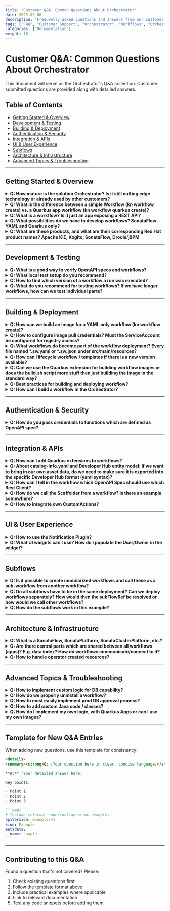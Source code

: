 ```yaml
---
title: "Customer Q&A: Common Questions About Orchestrator"
date: 2025-08-06
description: "Frequently asked questions and answers from our customer interactions about Orchestrator"
tags: ["FAQ", "Customer Support", "Orchestrator", "Workflows", "Orchestrator-1.6"]
categories: ["Documentation"]
weight: 10
---
```


# Customer Q&A: Common Questions About Orchestrator

This document will serve as the Orchestrator's Q&A collection. Customer submitted questions are provided along with detailed answers.

## Table of Contents

- [Getting Started & Overview](#getting-started--overview)
- [Development & Testing](#development--testing)
- [Building & Deployment](#building--deployment)
- [Authentication & Security](#authentication--security)
- [Integration & APIs](#integration--apis)
- [UI & User Experience](#ui--user-experience)
- [Subflows](#subflows)
- [Architecture & Infrastructure](#architecture--infrastructure)
- [Advanced Topics & Troubleshooting](#advanced-topics--troubleshooting)

---

## Getting Started & Overview

<details>
<summary><strong>Q: How mature is the solution Orchestrator? Is it still cutting edge technology or already used by other customers?</strong></summary>

**A:** The Orchestrator was GAed in RHDH 1.5. The current version is 1.6 and it will be merged into RHDH in 1.7. At this point we will have one unified operator which supports RHDH and the Orchestrator facilities.
There are other customers using the Orchestrator in production - even on a large scale with multiple thousands of users and others are onboarding to it currently.

</details>

<details>
<summary><strong>Q: What is the difference between a simple Workflow (kn workflow create) vs. a Quarkus app workflow (kn workflow quarkus create)?</strong></summary>

**A:** The main difference is in the project layout.
The kn-workflow quarkus create will create a project in Quarkus layout, meaning, it will include a maven project and the workflow resources will be placed in src/main/resources
At development, the developer can use Quarkus cli or maven to running the workflow, using maven/Quarkus tools, add additional dependencies to the pom file (e.g if needed for specific configuration) and have more flexibility in the development. This will use the local maven repository to download all of the resources, so the development loop is shorter.

The kn-workflow create uses the flat layout, in which there are only workflow resources and for running there will be a use of a devmode image. Therefore the workflow will be built and run inside a container

</details>

<details>
<summary><strong>Q: What is a workflow? Is it just an app exposing a REST API?</strong></summary>

**A:** In **SonataFlow**, a workflow is a **declarative description of a sequence of steps**—also called states—used to orchestrate services, functions, and logic. These workflows are defined in YAML or JSON following the [**Serverless Workflow Specification.**](https://github.com/serverlessworkflow/specification/blob/0.8.x/specification.md)

Technically, when deployed (e.g., using Quarkus in SonataFlow), the workflow is exposed as a REST endpoint. But:

- The workflow itself is not the implementation of the logic—it's the orchestration definition of what happens, in what order, and under what conditions.
- The engine handles the workflow execution, state transitions, and interactions with external services.

Workflow can be triggered also by cloud-events, when the workflow application is subscribed to a Kafka topic or via Knative broker.
At development time, there is no code to implement. Workflow definition is done using the spec and the code is generated by the SonataFlow tools at build time (or at runtime in development mode).
Therefore, there isn't a set of APIs, as this is an internal part of the SonataFlow.
However, each workflow exposes set of APIs that can be viewed at development time using the devtools-ui by using the swagger-ui extension in the devtools dashboard.

Adding custom code to be called in the context of a workflow is also supported as part of the workflow definition. See more here: https://sonataflow.org/serverlessworkflow/latest/core/custom-functions-support.html

</details>

<details>
<summary><strong>Q: What possibilities do we have to develop workflows? SonataFlow YAML and Quarkus only?</strong></summary>

**A:** SonataFlow is an implementation of the serverless workflow spec: https://sonataflow.org/serverlessworkflow/main/core/cncf-serverless-workflow-specification-support.html
It can be written in YAML or JSON format. Then the build process using sonataflow-builder image generates from the workflow definition (and schema/specs) a Quarkus application.
The development tools for the workflow are mentioned in their getting started: https://sonataflow.org/serverlessworkflow/main/getting-started/getting-familiar-with-our-tooling.html

Another option is to use Quarkus cli or mvn quarkus:dev

For writing the workflows there is a [VSCode extension](https://marketplace.visualstudio.com/items?itemName=kie-group.swf-vscode-extension) that offers code completion and render of the diagram.
For workflows that relies on extended Orchestrator features, such as the form-widgets, it is preferred to use the [rhdh-local](https://github.com/redhat-developer/rhdh-local) or local backstage with Quarkus.

Containers which include the workflow can then be built and deployed using the GitOps profile: https://sonataflow.org/serverlessworkflow/main/cloud/operator/deployment-profile.html

</details>

<details>
<summary><strong>Q: What are these products, and what are their corresponding Red Hat product names? Apache KIE, Kogito, SonataFlow, Drools/jBPM</strong></summary>

**A:** **Apache KIE (Knowledge is Everything):**
https://kie.apache.org/

It is the Apache Software Foundation umbrella where we develop for example the serverless workflows execution engine, the operator, etc.

Includes sub-projects like SonataFlow (serverless workflows), Drools (business rules), jBPM (business automation), and many cross-project components.

All these projects are open source, and developed and maintained following the Apache Software Foundation governance recommendations and licensing.

Companies like Red Hat, IBM, and others, use these work as the building blocks for delivering their branded products.

**Note**: sometimes we don't have a 1:1 correspondence between a sub-project and a GitHub repository.

**Kogito**:
It is the core technology upon which we build cloud-native business automation, rules execution, serverless workflows, Data Index, etc. For example, the Drools sub-project holds mostly all related with business rules, the respective execution, and is mostly focused on that. While Kogito adds for example the ability for executing business rules via REST endpoints.

**SonataFlow**:
It is the name of the sub-project dedicated to develop our vision of the Serverless Workflows Specification. Community documentation: https://sonataflow.org/serverlessworkflow/main/index.html

Pointers to the repositories:

- https://github.com/apache/incubator-kie-kogito-runtimes
  In this repository we develop the components dedicated to the SonataFlow workflows execution, including persistence, etc.

- https://github.com/apache/incubator-kie-kogito-apps
  In this repository we develop the SonataFlow supporting services like the DataIndex and the Jobs Service.

- https://github.com/apache/incubator-kie-tools
  In this repository we develop the SonataFlow operator, the Kn workflows cli, the supporting services images, the builder image, etc.

**Drools**: Is the sub-project dedicated to business rules execution.

**jBPM**: Is the sub-project dedicated to business automation (BPM).

**Correspondence with Red Hat products:**

- **Red Hat OpenShift Serverless Logic (OSL)**:
  Is built on top of the SonataFlow sub-project and Kogito components.
  Product documentation:
  https://docs.redhat.com/en/documentation/red_hat_openshift_serverless/1.36/html/serverless_logic/index

- **Red Hat Process Automation Manager** (RHPAM, currently under maintenance only):
  Is built on top of jBPM, Drools and other components. This product is now continued by IBM as the IBM Business Automation Manager Open Editions.

</details>

---

## Development & Testing

<details>
<summary><strong>Q: What is a good way to verify OpenAPI specs and workflows?</strong></summary>

**A:** Usually we suggest running locally, testing it by solving the errors as they come, if any comes. There is no sandbox to test OpenAPI specs with workflow.

</details>

<details>
<summary><strong>Q: What local test setup do you recommend?</strong></summary>

**A:** For testing the interaction between workflows and RHDH there are few options:

1. Use [rhdh-local](https://github.com/redhat-developer/rhdh-local). This setup runs RHDH locally in its container and SonataFlow on its own container that points to local development environment.

2. Use Orchestrator plugins development env from stable branch, e.g.: https://github.com/redhat-developer/rhdh-plugins/tree/orchestrator-1.6/workspaces/orchestrator#run-locally-from-this-repo
   This also runs SonataFlow locally: https://github.com/redhat-developer/rhdh-plugins/tree/orchestrator-1.6/workspaces/orchestrator#devmode-local-configuration

</details>

<details>
<summary><strong>Q: How to find which version of a workflow a run was executed?</strong></summary>

**A:** ProcessInstances information is stored in the Data-Index, therefore the information is available only there, via the GraphQL.

For getting the version for a specific instance, GraphQL supports filters, e.g.

```bash
curl -s -X POST 'http://data-index-sonataflow-infra.apps.example.lab.eng.tlv2.redhat.com/graphql/' \
 -H 'Content-Type: application/json' \
  -d '{
    "query": "query { ProcessInstances(where: { id: { equal: \"xxxxxxx-xxxx-xxxx-xxxx-xxxxxxxxxxxx\" } }) { id processId state version } }"
  }' | jq
{
  "data": {
    "ProcessInstances": [
      {
        "id": "xxxxxxx-xxxx-xxxx-xxxx-xxxxxxxxxxxx",
        "processId": "dynamic-course-select",
        "state": "COMPLETED",
        "version": "1.0"
      }
    ]
  }
}
```

</details>

<details>
<summary><strong>Q: What do you recommend for testing workflows? If we have longer workflows, how can we test individual parts?</strong></summary>

**A:** In the serverless-workflows repository there is CI for testing some of its workflows, e.g.:
https://github.com/rhdhorchestrator/serverless-workflows/blob/main/.github/workflows/mta-v7.x-e2e.yaml
At first stage, it deploys SonataFlow on a cluster with the dependencies required for the test. Next, it deploys the workflow then configures it for the testing environment.
Once the workflow is ready to be tested, we issue a REST call for invoking a workflow and verifying the result is the expected one
https://github.com/rhdhorchestrator/serverless-workflows/blob/main/e2e/mta-v7.x-vm.sh

Workflow is executed from a single endpoint and represents a flow that depends on previous states.
_There is no API to invoke only part of a workflow._

In addition to end-to-end testing, when working with Quarkus-based workflow projects, you might also consider adding JUnit tests. While not testing the final target ecosystem, it can be useful to have an initial set of tests that validates the workflow in a more manageable environment. The drawback sometimes is that when your workflow accesses external services, unless you have available instances, you might need to Mock them. On the other hand, these mocks can be easily programmed to return the exact set of values you need for testing.

You can find some simple example here:

- https://github.com/kiegroup/kogito-examples/blob/192c5ec9b5b1700917b81f3198ce01275df483f0/serverless-workflow-examples/serverless-workflow-hello-world/src/test/java/org/kie/kogito/examples/HelloWorldTest.java
- https://github.com/apache/incubator-kie-kogito-examples/blob/a7fee0031bac658ebe266459f3bc1ae74777938f/serverless-workflow-examples/serverless-workflow-subflows-event/src/test/java/org/kie/kogito/examples/MasterWorkflowTest.java
- https://github.com/apache/incubator-kie-kogito-examples/blob/a7fee0031bac658ebe266459f3bc1ae74777938f/serverless-workflow-examples/serverless-workflow-subflows-event/src/test/java/org/kie/kogito/examples/MasterWorkflowTest.java

And more elaborated cases that we use in product here:

- https://github.com/apache/incubator-kie-kogito-runtimes/tree/56a70ed7543473f4d8305ce34b432122ca0da8e2/quarkus/extensions/kogito-quarkus-serverless-workflow-extension/kogito-quarkus-serverless-workflow-integration-test/src/test/java/org/kie/kogito/quarkus/workflows

</details>

---

## Building & Deployment

<details>
<summary><strong>Q: How can we build an image for a YAML only workflow (kn workflow create)?</strong></summary>

**A:** The build.sh script was extended to support a non-quarkus layout using flags -S or --non-quarkus.

</details>

<details>
<summary><strong>Q: How to configure image pull credentials? Must the ServiceAccount be configured for registry access?</strong></summary>

**A:** ImagePullSecret can be defined globally in the cluster for the entire cluster and not per-image. Please view: https://docs.redhat.com/en/documentation/openshift_container_platform/4.16/html/images/managing-images#images-update-global-pull-secret_using-image-pull-secrets

If there is a need to patch a resource after it was generated by the script, consider other methods such Kustomize or adding a patch command to edit the resource.

</details>

<details>
<summary><strong>Q: What workflows do become part of the workflow deployment? Every file named *.sw.yaml or *.sw.json under src/main/resources?</strong></summary>

**A:**
The kn-workflow gen-manifest (the CLI to generate the manifests) expects only one sw.yaml or sw.json file.
If there is more than a single file, the CLI will fail with:

```bash
❌ ERROR: generating manifests: ❌ ERROR: multiple SonataFlow definition files found
```

The reason for that is that the main workflow is translated into a SonataFlow CR that represents a single workflow.

If there is a need to add additional subflows, they can be placed in their own directory and referred by the kn-workflow gen-manifest CLI using the --subflows-dir flag

In that case, subflows will have to be placed under
src/main/resources/subflows

</details>

<details>
<summary><strong>Q: How can I lifecycle workflow / templates if there is a new version available?</strong></summary>

**A:** It really depends on how the workflow is designed and implemented.
A few options:

- declarative configuration which is synced via GitOps might be best if PR are issued to projects, using the template. The responsible developer team. or app owners should be responsible to implement the change and test it. Tool like renovatebot or dependabot might help here.
- update in workflows which are implemented in an imperative approach might need "update workflows" who help to bring out the changes from one version to the next one. Example could be database changes / patches to new api versions, etc.

In any case, with RHDH and Orchestrator you should be equipped to analyse which app is installed where in which version and then be able to plan next steps.

</details>

<details>
<summary><strong>Q: Can we use the Quarkus extension for building workflow images or does the build.sh script more stuff then just building the image in the standard way?</strong></summary>

**A:** The build.sh script isn't a must. It offers an opinionated method to build workflows with specific Quarkus extensions that are recommended for production and enables the persistence.

The core part of building workflow is using the openshift-serverless-logic builder image as referenced in the build script [here](https://github.com/rhdhorchestrator/orchestrator-demo/blob/5685e26ed1b34c70a3bd10826b8f3bf8df9bca0d/scripts/build.sh#L9) and [here](https://github.com/rhdhorchestrator/orchestrator-demo/blob/5685e26ed1b34c70a3bd10826b8f3bf8df9bca0d/scripts/build.sh#L236). 

To build the workflow image it is enough to run (with all or part of the extensions, depends on your needs):

```bash
podman build \
 -f ../../orchestrator-demo/docker/osl.Dockerfile \
 --tag $TARGET_IMAGE \
  --platform linux/amd64 \
  --ulimit nofile=4096:4096 \
  --build-arg QUARKUS_EXTENSIONS="\
    org.kie:kie-addons-quarkus-persistence-jdbc:9.102.0.redhat-00005,\
    io.quarkus:quarkus-jdbc-postgresql:3.8.6.redhat-00004,\
    io.quarkus:quarkus-agroal:3.8.6.redhat-00004, \
    io.quarkus:quarkus-smallrye-reactive-messaging-kafka" \
  --build-arg MAVEN_ARGS_APPEND="\
    -DmaxYamlCodePoints=35000000 \
    -Dkogito.persistence.type=jdbc \
    -Dquarkus.datasource.db-kind=postgresql \
    -Dkogito.persistence.proto.marshaller=false" \
    .
```
Please note that these flags were correct at this point in time, and might be changed in the future.

There is a [blog post](/content/blog/hacking-build-process.md) that explains this into details.

</details>

<details>
<summary><strong>Q: Best practices for building and deploying workflow?</strong></summary>

**Extended Q**:
When we implement our own workflow like in this example https://github.com/rhdhorchestrator/serverless-workflows/tree/main/workflows/experimentals/cluster-onboarding, how do we build and deploy such a workflow? Is there no JSON/YAML workflow specification involved when we write the workflow as code? Could we add a workflow spec and run other steps or would we install the code workflow and call it from another YAML workflow?

**A:** A better reference for learning about the build and deploy resource would be this repository:
https://github.com/rhdhorchestrator/orchestrator-demo/

For instance, this example: https://github.com/rhdhorchestrator/orchestrator-demo/tree/main/02_advanced#building-the-workflow explains how to use a script for building the workflow, generate its manifests and deploy to the cluster.

There is no need to write a code other than:

- The workflow definition (yaml / json)
- The data input schema (json)
- The data output schema (json) - common for all workflows in the context of the Orchestrator
- The application.properties - for configuration
- The secret.properties - for sensitive information
- The required spec files for interacting with the external services

This is also described in two-series blog posts: One [for using a script](/content/blog/building-and-deploying-workflows.md), and the other [for using the build tools without the script](/content/blog/hacking-build-process.md). 
</details>

<details>
<summary><strong>Q: How can I build a workflow in the Orchestrator?</strong></summary>

**A:** The Orchestrator is built on OpenShift Serverless and SonataFlow / Kogito. The Orchestrator "hooks" into the SonataFlow platform and can display, start, and show the output of workflows. Additionally, the operator Plugin provides a custom action that can be used to start workflows.

**You cannot build workflows in the Orchestrator itself** - the idea behind it is that an RHDH user (typically a developer) wants to use these flows, e.g., to provision external resources or similar - or they implicitly **use them in the template** and can then view a status (by the way, the Orchestrator also supports the RHDH RBAC model, so I can ensure that, for example, only users/groups that can see certain templates can also see corresponding workflows, etc.)
To do this, you need to know that such a workflow (completely container-native, of course) always runs in a pod, is accessible via a service, and receives its schemas, properties, etc., via configMaps, for example.

In the **simplest case** (though not suitable for production), if the SonataFlow operator (or OpenShift Serverless Logic Operator) is installed, you can simply create a SonataFlow Custom Resource. 

Examples can be viewed here: 

- https://kiegroup.github.io/kogito-docs/serverlessworkflow/latest/cloud/operator/build-and-deploy-workflows.html#build-deploy-workflow
- https://sonataflow.org/serverlessworkflow/main
- https://sonataflow.org/serverlessworkflow/main/cloud/operator/deployment-profile.html

What then happens (in the background, through the operator):

- A build with a BuildConfig is started - the standard builder image and thus the standard runtime image can be adapted - by default these are maven/jdk and Quarkus images.
- When the build is finished, the workflow is started and the corresponding service and even a route are created (the route, i.e., the expose, can be suppressed).
- There is also a Development Profile - CAUTION, workflows in DevMode are not entered into the so-called "Data Index Service" and are therefore not visible in RHDH - you can test them, play with them, but not interact with them via the RHDH Orchestrator.
  https://kiegroup.github.io/kogito-docs/serverlessworkflow/latest/cloud/operator/developing-workflows.html

</details>

---

## Authentication & Security

<details>
<summary><strong>Q: How do you pass credentials to functions which are defined as OpenAPI spec?</strong></summary>

**A:** The workflow is using a token which is defined on RHDH.
This is supported by https://backstage.io/docs/auth/service-to-service-auth/#access-restrictions

In RHDH configmap there is the same section:

```yaml
backend:
  auth:
    externalAccess:
      - type: static
        options:
          token: ${BACKEND_SECRET}
          subject: orchestrator
```

The value for `BACKEND_SECRET` is taken from a secret of RHDH, e.g. `backstage-backend-auth-secret` (if installed by the Orchestrator operator)

In the workflow, the secret is referenced from the application.properties property:


`quarkus.rest-client.scaffolder_openapi_yaml.url=${RHDH_URL}`
`quarkus.openapi-generator.scaffolder_openapi_yaml.auth.BearerToken.bearer-token=${SCAFFOLDER_BEARER_TOKEN}`


The first one points to `RHDH_URL` (should use the internal service and not the openshift route to avoid certificate issues)

The second property points to the value taken from the `BACKEND_SECRET`.

The application.properties is translated to the configmap that its name ends with -props.
The value for the variable is taken from the secret.properties that is being translated into a secret

</details>

---

## Integration & APIs

<details>
<summary><strong>Q: How can I add Quarkus extensions to workflows?</strong></summary>

**A:** When running the workflow locally using maven, the extensions are added to pom.xml (either directly or by quarkus ext add).
When workflow is built in the workflow, the `QUARKUS_EXTENSIONS` env var is used to add additional dependencies for the build process.

e.g:

`QUARKUS_EXTENSIONS="io.quarkus:quarkus-agroal,io.quarkus:quarkus-jdbc-mysql" ~/projects/orchestrator-demo/scripts/build.sh --image=registry.internal/workflows/dbsetup:latest -P`

</details>

<details>
<summary><strong>Q: About catalog-info.yaml and Developer Hub entity model:
If we want to bring in our own asset data, do we need to make sure it is exported into the specific Developer Hub format (yaml syntax)?</strong></summary>

**A:**
Developer Hub implements the default backstage entity model, which is also used by many plugins as a baseline to identify resources (https://backstage.io/docs/features/software-catalog/system-model/). Red Hat suggestion is to use the standard model, which then ensures best possible compatibility and future readiness. So the simplest way is then to extract the needed data and transform/format it into the default yaml syntax.
If systems should be integrated which do already have its own data model and act as a single source of truth another option

</details>

<details>
<summary><strong>Q: How can I tell in the workflow which OpenAPI Spec should use which Rest Client?</strong></summary>

**A:** See https://sonataflow.org/serverlessworkflow/latest/service-orchestration/orchestration-of-openapi-based-services.html#proc-configuring-openapi-service-endpoint-url

To configure the endpoints, you must use the sanitized OpenAPI specification file name as the REST client configuration key. The configuration key must be set as a valid environment variable.
For example, a file named as subtraction.yaml contains the configuration key as subtraction_yaml.
For more information about how to sanitize file names, see Environment Variables Mapping Rules.

All Quarkus configuration originated in Quarkus, e.g for the rest-client:
https://quarkus.io/guides/rest-client#create-the-configuration

Each spec file represent a system. In the workflow, the functions section defines the APIs of that service from the spec by referencing to it.
In the application.properties we match between the spec file to the URL of the service and its authentication.

</details>

<details>
<summary><strong>Q: How do we call the Scaffolder from a workflow? Is there an example somewhere?</strong></summary>

**A:** Here is an example for running a software template from a workflow:
https://github.com/rhdhorchestrator/orchestrator-demo/blob/main/05_software_template_hello_world/workflow/src/main/resources/workflow.sw.yaml

This is the scaffolder OpenAPI spec:
https://github.com/rhdhorchestrator/orchestrator-demo/blob/main/05_software_template_hello_world/workflow/src/main/resources/specs/scaffolder-openapi.yaml

Please note that the argument for the software templates aren't part of the API and should be provided as arguments according to the software template definition, e.g.
https://github.com/rhdhorchestrator/orchestrator-demo/blob/main/05_software_template_hello_world/workflow/src/main/resources/workflow.sw.yaml

One option to capture the exact list of arguments is by looking at the template definition.
Another option is to invoke a software template from the browser, enable web-tools in-browser (before invocation), switch to network tab and "copy as curl command" - this shows exactly how the software template was called via the API and this will be done the same from a workflow.
The input values will have to be defined in the input schema of the workflow (unless we want to calculate them in-workflow and not to be provided by the user)

</details>

<details>
<summary><strong>Q: How to integrate own CustomActions?</strong></summary>

**A:** Since RHDH is not rebuilt, we cannot make any code changes, just like custom plugins, as dynamic plugins.
The question aims at creating resources for which there is no template action yet - in that case, you would rather go the way of a workflow in the Orchestrator, which you can address via a template action.

For example:

```yaml
- id: trigger-workflow
  name: Execute Orchestrator Workflow
  action: orchestrator:run
  input:
    workflowId: ${{ parameters.workflowId }}
    parameters: ${{ parameters.workflowParameters }}
    waitForCompletion: true
    timeout: 300
```

But - both are possible, many roads lead to Rome (the Orchestrator's Template Action also comes from the Orchestrator Backend Plugin).

* https://backstage.io/docs/features/software-templates/writing-custom-actions/
* https://backstage.io/docs/reference/plugin-scaffolder-backend-module-gitlab/

If there is a backend plugin in backstage to support the action, and it exposes a REST API for it, by creating OpenAPI spec for it or using the rest option, a call can be made to it.
If there isn't only by leveraging a software template for calling it we are invoking software templates and sending notifications from workflows by using the scaffolder-backend plugin and the notifications-backend plugin.
If there is a backend plugin and exposed API - the workflow should be able to call it.

</details>

---

## UI & User Experience

<details>
<summary><strong>Q: How to use the Notification Plugin?</strong></summary>

**A:** There is a need to enable also the backstage-plugin-notifications-backend-module-email-dynamic plugin.
See more details about the email plugin here:
https://docs.redhat.com/en/documentation/red_hat_developer_hub/1.6/html/dynamic_plugins_reference/con-preinstalled-dynamic-plugins#rhdh-tech-preview-plugins

and here:

- https://github.com/backstage/backstage/blob/master/plugins/notifications-backend-module-email/README.md

- https://backstage.io/docs/notifications/processors/#email-processor

The user/group entity in backstage must have an email address set.
See https://backstage.io/docs/features/software-catalog/descriptor-format/#kind-user

</details>

<details>
<summary><strong>Q: What UI widgets can I use? How do I populate the User/Owner in the widget?</strong></summary>

**A:** The documentation for this are here
https://github.com/redhat-developer/rhdh-plugins/blob/main/workspaces/orchestrator/docs/orchestratorFormWidgets.md

It is an additional plugin that serves that extensible UI capabilities (part of the Orchestrator).
The current released version is 1.6.0 and nowadays we're working on 1.6.1 to fix minor issues.

Here is an example to populate the User:
Using backstage catalog backend OpenAPI spec can be found here:

```bash
curl -s -k 'https://{backstage-url}/api/catalog/openapi.json' \
 -H 'Authorization: Bearer...'
```

From that spec you can learn how to fetch entities, e.g. to fetch User or Groups use:
`/api/catalog/entities?filter=kind=user,kind=group`

From the data input schema use this as the fetch:url value:

```json
"$schema": "http://json-schema.org/draft-07/schema#",
    "type": "object",
    "properties": {
      "selectUser": {
        "type": "string",
        "title": "Please enter user name. Start typing for autocompletion",
        "ui:widget": "ActiveTextInput",
        "ui:props": {
          "fetch:url": "$${{backend.baseUrl}}/api/catalog/entities?fields=metadata.name&filter=kind=user,kind=group",
          "fetch:response:value": "$map($, function($v) { $lowercase($v.kind) & ':' & $v.metadata.namespace & '/' & $v.metadata.name })",
          "fetch:response:autocomplete": "$map($, function($v) { $lowercase($v.kind) & ':' & $v.metadata.namespace & '/' & $v.metadata.name })",
          "fetch:method": "GET",
          "fetch:headers": {
            "Authorization": "Bearer $${{identityApi.token}}"
          }
        }
      }
    }
```

Example can be found here: https://github.com/rhdhorchestrator/serverless-workflows/commit/d92916902b16427a936cb9abf7ebfa4c9f229c46

Parsing the response from the `fetch:url` is done using JSONATA.
This is a useful tool for evaluating the expressions: https://try.jsonata.org/

</details>

---

## Subflows

<details>
<summary><strong>Q: Is it possible to create modularized workflows and call these as a sub-workflow from another workflow?</strong></summary>

**A:** The serverless workflow specification supports subflows - https://github.com/serverlessworkflow/specification/blob/0.8.x/specification.md#subflow-action. 

Each workflow can include many sub-flows built into the same build image with the main workflow.

The subflow are internal to the workflow and are not exposed as the main workflow. The definition itself can be shared between multiple workflows at build time, but at runtime the sub-flows aren't exposed.

</details>

<details>
<summary><strong>Q: Do all subflows have to be in the same deployment? Can we deploy workflows separately? How would then the subFlowRef be resolved or how would we call other workflows?</strong></summary>

**A:** Deployment represents a single workflow.
For calling subflows from the main workflow, all subflows need to be built into the same image of the calling workflow.

Subflows aren't shown in the Data Index, therefore not shown in the Orchestrator plugin.
Please take a look [here](https://github.com/wmedvede/serverless-workflow-operator-subflows) for a more detailed example on subflows.

</details>

<details>
<summary><strong>Q: How do the subflows work in this example?</strong></summary>

**Extended Q:**
How are workflowA and workflowB started in the subflow example https://github.com/apache/incubator-kie-kogito-examples/blob/main/serverless-workflow-examples/serverless-workflow-subflows-event/src/main/resources/master.sw.json ?

In the master workflow, there are only two states: "setup" and "waitForEvents". 'Wait for events' implies that we only wait for something. So where are workflowA and workflowB started?

How are events related to subworkflows? Are events required? Is the call to setup synchronous?

**A:**
From the README (https://github.com/apache/incubator-kie-kogito-examples/tree/main/serverless-workflow-examples/serverless-workflow-subflows-event):
This example illustrate how to trigger workflows manually with additional parameters calculated by an initial workflow. The workflow responsible for setting up the parameters is executed as the start state. Then, all possible workflows that might be instantiated with those parameters are registered using event state. exclusive property is set to false ensuring that the process instance remains active till all possible workflows has been executed.

So when the workflow is started, it setup things and then waits for events. The workflowA and B are "started" when receiving their corresponding event defined by eventRefs field.
Until both events are received, the workflow will be waiting for the remaining events.

</details>

---

## Architecture & Infrastructure

<details>
<summary><strong>Q: What is a SonataFlow, SonataPlatform, SonataClusterPlatform, etc.?</strong></summary>

**A:**
The SonataFlow operator (upstream name of the OpenShift Serverless Logic Operator) defines the following custom resource definitions:

1. SonataFlow - the resource that defines the workflow and its profile - https://sonataflow.org/serverlessworkflow/main/cloud/operator/deployment-profile.html
2. SonataFlowPlatform - It's a singleton per namespace, used to configure the workflows and manage and configure the shared services. It supports configuration for eventing, persistences, monitoring. See https://sonataflow.org/serverlessworkflow/latest/cloud/operator/supporting-services.html#deploy-supporting-services
3. SonataFlowClusterPlatform - it is the **cluster-wide equivalent** of SonataFlowPlatform. While SonataFlowPlatform applies to a **single namespace**, the SonataFlowClusterPlatform resource is designed to provide a **shared configuration across multiple namespaces** in OpenShift cluster.
   Find more here: https://sonataflow.org/serverlessworkflow/latest/cloud/operator/supporting-services.html#cluster-scoped-eventing-system-configuration

</details>

<details>
<summary><strong>Q: Are there central parts which are shared between all workflows (apps)? E.g. data index? How do workflows communicate/connect to it?</strong></summary>

**A:**
Yes, SonataFlow defines several **shared infrastructure components** that serve all deployed workflows across the system. These shared services are crucial for **execution, observability, and coordination.**

1. **Data Index Service (sonataflow-data-index)**

- Acts as a centralized **state store and query layer** for all workflow instances.
- Exposes **GraphQL and/or REST APIs** to query the state, variables, and lifecycle events of workflows.
- Used for Monitoring workflow executions (e.g., in consoles or dashboards) and Searching workflows by business key or input data
- Find more on https://sonataflow.org/serverlessworkflow/main/data-index/data-index-core-concepts.html

2. The **SonataFlow Jobs Service** is responsible for time-based actions

- **Triggering timed events** in workflows, such as timeouts or time-based transitions
- Find more on https://sonataflow.org/serverlessworkflow/main/job-services/core-concepts.html

The communication between workflows to the shared services is done by cloud events.
Based on platform level (shared configuration for all workflows either in a single namespace or a global one), the operator adds the required properties for workflow to interact with the services. See more about the supported configuration at
https://sonataflow.org/serverlessworkflow/main/use-cases/advanced-developer-use-cases/job-service/quarkus-extensions.html#job-service-quarkus-extensions

More about the supporting services can be found here: https://sonataflow.org/serverlessworkflow/latest/cloud/operator/supporting-services.html

</details>

<details>
<summary><strong>Q: How to handle operator created resources?</strong></summary>

**A:**
**Manage the inputs (Backstage CR and referenced ConfigMaps), not the operator's generated outputs.**
Create your own ConfigMaps for app-config.yaml (and auth fragments), reference them from the Backstage CR, and keep both the CR and those ConfigMaps under Git. Do not hand‑edit the operator's default app-config-\* ConfigMaps—the operator may recreate or override them on restart.
https://docs.redhat.com/en/documentation/red_hat_developer_hub/1.5/html-single/configuring_red_hat_developer_hub/index.xml

**Application config**

- Create a ConfigMap (e.g., my-rhdh-app-config) that contains your app-config.yaml.
- Reference it from the Backstage CR: spec.application.appConfig.configMaps.
- Keep both the ConfigMap manifest and the Backstage CR in your Git repo (and sync with Argo CD).
  This is the supported way to customize RHDH without changing operator‑owned ConfigMaps.

**Auth and other fragments**
If you split auth/config into separate fragments (e.g., an "auth" ConfigMap), add it to the same list in the Backstage CR (spec.application.appConfig.configMaps) so the operator mounts all of them. (The official examples show adding additional ConfigMaps there.)

**Dynamic plugin configuration (including Orchestrator UI)**
Store dynamic plugin settings in a ConfigMap (commonly dynamic-plugins-rhdh) and reference it from the Backstage CR via spec.application.dynamicPluginsConfigMapName. Keep it in Git. redhat-developer.github.io

**Extra files & secrets**
If you need to mount additional files beyond app-config.yaml (for example, CA bundles, RBAC policies, or other files), use spec.application.extraFiles in the Backstage CR - again, declared as ConfigMaps/Secrets that you version in Git.

**Orchestrator plugin**
explicitly recommends GitOps approach (Deployment with GitOps): https://www.rhdhorchestrator.io/main/docs/installation/orchestrator/?utm_source=chatgpt.com

</details>

---

## Advanced Topics & Troubleshooting

<details>
<summary><strong>Q: How to implement custom logic for DB capability?</strong></summary>

**A:** Java Module or Connectors with Camel K.

</details>

<details>
<summary><strong>Q: How do we properly uninstall a workflow?</strong></summary>

**A:** In SonataFlow, clean up of workflows and their runs is done via the DB, to preserve auditing information. Therefore, even removal of workflows resources (SonataFlow CR, CM, secrets) from the cluster will not influence their appearances in DI.
This information is required for auditing purposes, e.g. maintaining the history of workflow runs.

In Orchestrator 1.6 the workflow will be shown as unavailable.
In Orchestrator 1.7 deleted workflows will be filtered from the UI - tracked by [this issue](https://issues.redhat.com/browse/FLPATH-2333).

</details>

<details>
<summary><strong>Q: How to most easily implement prod DB approval process?</strong></summary>

**A:** Here is Example Scaffolding Template which generates 2 git repos - source code and \*-gitops for kubernetes manifests - Red Hat Best Practice: https://github.com/idp-team/software-templates/tree/master/scaffolder-templates/quarkus-web-template

</details>

<details>
<summary><strong>Q: How to add custom Java code / classes?</strong></summary>

**A:** Follow this example:
https://sonataflow.org/serverlessworkflow/main/core/custom-functions-support.html#con-func-java

The class needs to be defined with a full qualifier (have a package defined that matches the one referenced from the workflow as well).
In addition, the class needs to be annotated with `@ApplicationScoped` or `@Dependent` for the CDI to dynamically load it.

</details>

<details>
<summary><strong>Q: How do I implement my own logic, with Quarkus Apps or can I use my own images?</strong></summary>

**A:**

1. The general workflow logic should be described in YAML - then you can also view it in the Orchestrator, for example (or visualize it with other tools).
2. In your image, you can do whatever you want.
   Here are a few examples: https://github.com/rhdhorchestrator/serverless-workflows/tree/main/workflows/experimentals

If you don't want to leave it to the operator which image it uses for building and for runtime, then there is a blog post with explanations and links to scripts, etc. - these **build everything together** and with that you then have full control and can also build your own functions, which you then call from your YAML flow: https://www.rhdhorchestrator.io/blog/building-and-deploying-workflows/

Note - of course, you can also build the entire logic as an application and pack it into your image and then just call "magic_kicks_in_here" from your flow, but then that's no longer a workflow - the boundaries are fluid, but you should ideally not put logic into your code, but only functions: https://www.rhdhorchestrator.io/1.6/docs/

</details>

---

## Template for New Q&A Entries

When adding new questions, use this template for consistency:

````markdown
<details>
<summary><strong>Q: [Your question here in clear, concise language]</strong></summary>

**A:** [Your detailed answer here]

Key points:

- Point 1
- Point 2
- Point 3

```yaml
# Include relevant code/configuration examples
apiVersion: example/v1
kind: Example
metadata:
  name: sample
```
````

</details>

---

## Contributing to this Q&A

Found a question that's not covered? Please:

1. Check existing questions first
2. Follow the template format above
3. Include practical examples where applicable
4. Link to relevant documentation
5. Test any code snippets before adding them

